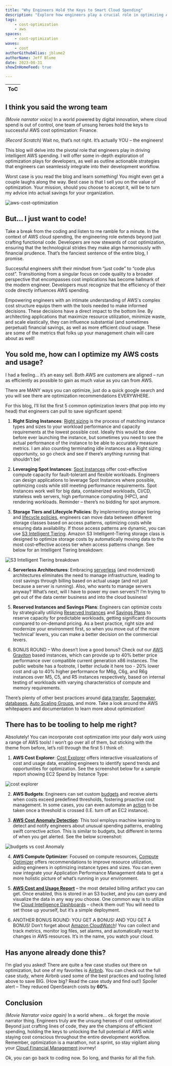 ```yaml
---
title: "Why Engineers Hold the Keys to Smart Cloud Spending"
description: "Explore how engineers play a crucial role in optimizing AWS cloud spending, common optimization levers and tools that engineers can pull to save significant spend."
tags:
    - cost-optimization
    - aws
spaces:
    - cost-optimization
waves:
    - cost
authorGithubAlias: jblume2
authorName: Jeff Blume
date: 2023-08-31
showInHomeFeed: true

---
```

| ToC |
|-----|

## I think you said the wrong team

*(Movie narrator voice)* In a world powered by digital innovation, where cloud spend is out of control, one team of unsung heroes hold the keys to successful AWS cost optimization: Finance.

*(Record Scratch)* Wait no, that’s not right. It’s actually YOU – the engineers!

This blog will delve into the pivotal role that engineers play in driving intelligent AWS spending. I will offer some in-depth exploration of optimization plays for developers, as well as outline actionable strategies that engineers can seamlessly integrate into their development workflow.

Worst case is you read the blog and learn something! You might even get a couple laughs along the way. Best case is that I sell you on the value of optimization. Your mission, should you choose to accept it, will be to turn my advice into actual savings for your organization.

![aws-cost-optimization](images/aws-cost-optimization.jpg)

## But… I just want to code!

Take a break from the coding and listen to me ramble for a minute. In the context of AWS cloud spending, the engineering role extends beyond just crafting functional code. Developers are now stewards of cost optimization, ensuring that the technological strides they make align harmoniously with financial prudence. That’s the fanciest sentence of the entire blog, I promise.

Successful engineers shift their mindset from “just code” to “code plus cost”. Transitioning from a singular focus on code quality to a broader perspective that encompasses cost implications has become hallmark of the modern engineer. Developers must recognize that the efficiency of their code directly influences AWS spending.

Empowering engineers with an intimate understanding of AWS's complex cost structure equips them with the tools needed to make informed decisions. These decisions have a direct impact to the bottom line. By architecting applications that maximize resource utilization, minimize waste, and scale elastically, they can influence substantial (and sometimes perpetual) financial savings, as well as more efficient cloud usage. These are some of the metrics that folks up your management chain will care about as well!

## You sold me, how can I optimize my AWS costs and usage?

I had a feeling… it’s an easy sell. Both AWS are customers are aligned – run as efficiently as possible to gain as much value as you can from AWS.

There are MANY ways you can optimize, just do a quick google search and you will see there are optimization recommendations EVERYWHERE.

For this blog, I’ll list the first 5 common optimization levers (that pop into my head) that engineers can pull to save significant spend:

1.	**Right Sizing Instances**: [Right sizing](https://aws.amazon.com/aws-cost-management/aws-cost-optimization/right-sizing/) is the process of matching instance types and sizes to your workload performance and capacity requirements at the lowest possible cost. Ideally this would be done before ever launching the instance, but sometimes you need to see the actual performance of the instance to be able to accurately measure metrics. I am also counting terminating idle instances as a Right sizing opportunity, so go check and see if there’s anything running that shouldn’t be!

2.	**Leveraging Spot Instances**: [Spot Instances](https://aws.amazon.com/ec2/spot/) offer cost-effective compute capacity for fault-tolerant and flexible workloads. Engineers can design applications to leverage Spot Instances where possible, optimizing costs while still meeting performance requirements. Spot Instances work well for big data, containerized workloads, CI/CD, stateless web servers, high performance computing (HPC), and rendering workloads. Reminder – there’s no bidding for spot anymore.

3.	**Storage Tiers and Lifecycle Policies**: By implementing storage tiering and [lifecycle policies](https://docs.aws.amazon.com/AmazonS3/latest/userguide/object-lifecycle-mgmt.html), engineers can move data between different storage classes based on access patterns, optimizing costs while ensuring data availability. If those access patterns are dynamic, you can use [S3 Intelligent Tiering](https://aws.amazon.com/s3/storage-classes/intelligent-tiering/). Amazon S3 Intelligent-Tiering storage class is designed to optimize storage costs by automatically moving data to the most cost-effective access tier when access patterns change. See below for an Intelligent Tiering breakdown:

![S3 Intelligent Tiering breakdown](images/s3-intelligent-tiering.png)

4.	**Serverless Architectures**: Embracing [serverless](https://aws.amazon.com/serverless/) (and modernized) architectures eliminates the need to manage infrastructure, leading to cost savings through billing based on actual usage (and not just because a server is running). Also, who wants to manage servers anyway? What’s next, will I have to power my own servers?! I’m trying to get out of the data center business and into the cloud business!

5.	**Reserved Instances and Savings Plans**: Engineers can optimize costs by strategically utilizing [Reserved Instances](https://aws.amazon.com/aws-cost-management/aws-cost-optimization/reserved-instances/) and [Savings Plans](https://aws.amazon.com/savingsplans/) to reserve capacity for predictable workloads, getting significant discounts compared to on-demand pricing. As a best practice, right size and modernize your environment first, so when you move out of the more ‘technical’ levers, you can make a better decision on the commercial levers.

6.	BONUS ROUND – Who doesn’t love a good bonus? Check out our [AWS Graviton](https://aws.amazon.com/ec2/graviton/) based instances, which can provide up to 40% better price performance over compatible current generation x86 instances. The public website has a footnote, I better include it here too - 20% lower cost and up to 40% higher performance for M6g, C6g, and R6g instances over M5, C5, and R5 instances respectively, based on internal testing of workloads with varying characteristics of compute and memory requirements.

There’s plenty of other best practices around [data transfer](https://docs.aws.amazon.com/wellarchitected/latest/cost-optimization-pillar/plan-for-data-transfer.html), [Sagemaker](https://docs.aws.amazon.com/sagemaker/latest/dg/inference-cost-optimization.html), [databases](https://docs.aws.amazon.com/prescriptive-guidance/latest/strategy-database-migration/optimization-phase.html), [Auto Scaling Groups](https://docs.aws.amazon.com/autoscaling/ec2/userguide/auto-scaling-groups.html), and more. Take a look around the AWS whitepapers and documentation to learn more about optimization!

## There has to be tooling to help me right?

Absolutely! You can incorporate cost optimization into your daily work using a range of AWS tools! I won’t go over all of them, but sticking with the theme from before, let’s roll through the first 5 I think of:

1.	**AWS Cost Explorer**: [Cost Explorer](https://aws.amazon.com/aws-cost-management/aws-cost-explorer/) offers interactive visualizations of cost and usage data, enabling engineers to identify spend trends and opportunities for optimization. See the screenshot below for a sample report showing EC2 Spend by Instance Type:

![cost explorer](images/cost-explorer.png)

2.	**AWS Budgets**: Engineers can set custom [budgets](https://aws.amazon.com/aws-cost-management/aws-budgets/) and receive alerts when costs exceed predefined thresholds, fostering proactive cost management. In some cases, you can even automate an [action](https://docs.aws.amazon.com/cost-management/latest/userguide/budgets-controls.html) to be taken once a threshold is crossed (I.E. turn off an EC2 instance).

3.	**[AWS Cost Anomaly Detection](https://aws.amazon.com/aws-cost-management/aws-cost-anomaly-detection/)**: This tool employs machine learning to detect and notify engineers about unusual spending patterns, enabling swift corrective action. This is similar to budgets, but different in terms of when you get alerted. See the below screenshot:

![budgets vs cost Anomaly](images/budgets.png)

4.	**AWS Compute Optimizer**: Focused on compute resources, [Compute Optimizer](https://aws.amazon.com/compute-optimizer/) offers recommendations to improve resource utilization, aiding engineers in optimizing instance types and sizes. You can even now integrate your Application Performance Management data to get a more holistic picture of what’s running in your environment.

5.	**[AWS Cost and Usage Report](https://docs.aws.amazon.com/cur/latest/userguide/what-is-cur.html)** – the most detailed billing artifact you can get. Once enabled, this is stored in an S3 bucket, and you can query and visualize the data in any way you choose. One common way is to utilize the [Cloud Intelligence Dashboards](https://wellarchitectedlabs.com/cost/200_labs/200_cloud_intelligence/) – check them out! You will need to set those up yourself, but it’s a simple deployment.

6. ANOTHER BONUS ROUND: YOU GET A BONUS! AND YOU GET A BONUS! Don’t forget about [Amazon CloudWatch](https://aws.amazon.com/cloudwatch/)! You can collect and track metrics, monitor log files, set alarms, and automatically react to changes in AWS resources. It’s in the name, you watch your cloud.

## Has anyone already done this?

I’m glad you asked! There are quite a few case studies out there on optimization, but one of my favorites is [Airbnb](https://aws.amazon.com/solutions/case-studies/airbnb-optimizes-usage-and-costs-case-study/). You can check out the full case study, where Airbnb used some of the best practices and tooling listed above to save BIG. (How big? Read the case study and find out!) Spoiler alert – They reduced OpenSearch costs by **60%**.

## Conclusion

*(Movie Narrator voice again)* In a world where… ok forget the movie narrator thing. Engineers truly are the unsung heroes of cost optimization! Beyond just crafting lines of code, they are the champions of efficient spending, holding the keys to unlocking the full potential of AWS while staying cost conscious throughout the entire development workflow. Remember, optimization is a marathon, not a sprint, so stay vigilant along your [Cloud Financial Management](https://aws.amazon.com/aws-cost-management/) journey!

Ok, you can go back to coding now. So long, and thanks for all the fish.
